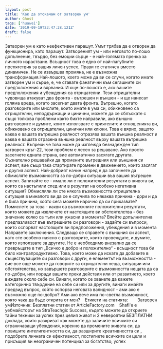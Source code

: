 ```yaml
---
layout: post
title: 'Как да отскачам от затворен ум'
author: Ghost
tags: ['huawei']
date: '2019-09-19T23:47:38.121Z'
draft: false
---
```


Затворен ум е като неефективен парашут. Умът трябва да е отворен да функционира, като парашут. Затвореният ум - или неговото по-лошо допълнение, твърдо, без емоции сърце - е най-голямата пречка за личното израстване. Всъщност това е едно от най-пагубните препятствия за вашия личен успех. Прави те статичен вместо динамичен. Не се извършва промяна, не е възможна трансформация.Най-лошото, което може да ви се случи, когато имате затворен ум и сърце, е, че ставате фанатични към сегашните си предположения и вярвания. И още по-лошото е, ако вашите предположения и убеждения са отрицателни. Тези отрицателни чудовища атакуват два фронта - вътрешен и външен - и ще нанесат голяма вреда, когато засегнат двата фронта. Вътрешно, когато разговорите или мислите, които имате в ума си, обикновено са отрицателни, неподдържащи и цинични, можете да се сблъскате с също толкова проблеми както бихте направили, ако външно разговорите и думите, които използвате с приятелите и отношенията ви, обикновено са отрицателни, цинични или клюки. Това е вярно, защото каква е вашата вътрешна реалност отразява вашата външна реалност и каква е вашата отразена външна реалност върху вашата вътрешна реалност. Въпреки че това може да изглежда безнадежден тип затворен кръг-22, този проблем е лесен за решаване. Ако просто засегнете едната страна, вие автоматично засягате другата. Съзнателно решавайки да промените вътрешния или външния си аспект, вие също така стартирате промени в движението, които засягат и другия аспект. Най-добрият начин напред е да започнете да обмисляте възможността за по-добри ситуации във вашия вътрешен аспект. Запитайте се - имало ли е положителни резултати в живота ви, които са настъпили след или в резултат на особено негативна ситуация? Обмисляли ли сте някога възможността отрицателна ситуация в миналото ви да се е случила по някаква причина - дори и да е била причина, която сега можете нарочно да си приказвате? Помислете за това - какви са възможните положителни резултати, които можете да извлечете от настоящите ви обстоятелства - без значение колко са тъпи или ужасни в момента? Влейте допълнителна предпазливост във вътрешните си разговори - задайте си въпроси, които оспорват настоящите ви предположения, убеждения и в момента Направете заключения. Следващо се справете с външния си аспект, като сте особено наясно с разговорите, които провеждате, и думите, които използвате за другите. Не е необходимо внезапно да се превръщате в тип „Всичко е добро и положително“ - всъщност това би било контрапродуктивно. Това, което може да искате да добавите в съществуващите си разговори с други, е елементът на възможността - вие все още можете да говорите за отрицателни неща, ситуации или обстоятелства, но завършете разговорите с възможността нещата да са по-добри, или поради вашите преки действия или от развитието, което виждате около себе си. Винаги, когато се хванете да кажете категорично твърдение на себе си или за другите, винаги имайте предвид въпрос, който оспорва неговата валидност - ами ако е възможно още по-добро? Ами ако вече има по-светла възможност, която чака да бъде открита от мен?    Етикети на статията:        Затворен умИзточник: Безплатни статии от ArticleFactory.com    Shafi'e е уебмайсторът на StraTeachgic Success, където можете да откриете тайни техники за успех през целия живот и 2 невероятни БЕЗПЛАТНИ доклада, които разкриват как можете да заличите всичките си ограничаващи убеждения, коренно да промените живота си, да повишите интелигентността си, да разширите креативността си , подобрете личната си ефективност, постигнете всичките си цели и присъщия ви неограничен потенциал за богатство, успех
